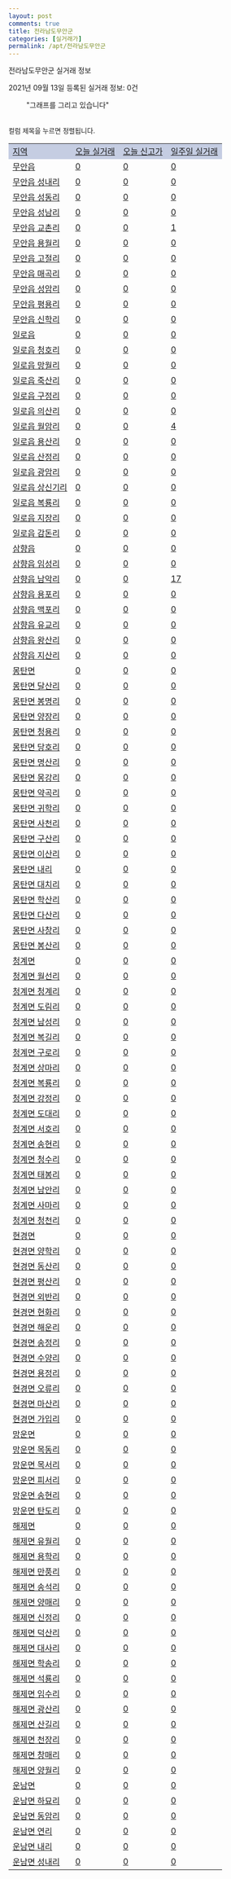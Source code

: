 ```yaml
---
layout: post
comments: true
title: 전라남도무안군
categories: [실거래가]
permalink: /apt/전라남도무안군
---
```


전라남도무안군 실거래 정보

2021년 09월 13일 등록된 실거래 정보: 0건

<!--<script async src="https://pagead2.googlesyndication.com/pagead/js/adsbygoogle.js?client=ca-pub-3485438051770037"
 crossorigin="anonymous"></script>-->

<script type="text/javascript">
  google.charts.load('current', {'packages':['corechart']});
  google.charts.setOnLoadCallback(drawChart);

  function drawChart() {
    var data = google.visualization.arrayToDataTable([['거래일', '매매', '전월세', '전매'], ['21-01', 83, 76, 2], ['21-02', 83, 87, 1], ['21-03', 94, 61, 2], ['21-04', 88, 56, 4], ['21-05', 86, 70, 3], ['21-06', 115, 185, 2], ['21-07', 97, 87, 1], ['21-08', 125, 58, 0], ['21-09', 30, 15, 0]]);

    var options = {
      title: '최근 1년간 유형별 거래량 추이',
      legend: { position: 'bottom' }
    };

    setTimeout(function() {
        var chart = new google.visualization.LineChart(document.getElementById('columnchart_material'));
        chart.draw(data, (options));
        document.getElementById('loading').style.display = 'none';
        var dayLabel = (new Date()).getDay();
        if (dayLabel < 2) {
            sorttable.innerSortFunction.apply(document.getElementById('week'), []);
            sorttable.innerSortFunction.apply(document.getElementById('week'), []);        
        }
        else {
            sorttable.innerSortFunction.apply(document.getElementById('today'), []);
            sorttable.innerSortFunction.apply(document.getElementById('today'), []);
        }
    }, 200);

  }
</script>

<div id="loading" style="z-index:20; display: block; margin-left: 35px">"그래프를 그리고 있습니다"</div>
<div id="columnchart_material" style="width: 95%; margin-left: -35px; display: block"></div>
<!--<div style="width: 95%; margin-left: -35px; display: block">
      <script async src="https://pagead2.googlesyndication.com/pagead/js/adsbygoogle.js?client=ca-pub-3485438051770037"
          crossorigin="anonymous"></script>
      <ins class="adsbygoogle"
          style="display:block"
          data-ad-format="fluid"
          data-ad-layout-key="-fb+5w+4e-db+86"
          data-ad-client="ca-pub-3485438051770037"
          data-ad-slot="1827090281"></ins>
      <script>
          (adsbygoogle = window.adsbygoogle || []).push({});
      </script>
</div>-->
<br>

<font size='small' style='font-size: small;'>컬럼 제목을 누르면 정렬됩니다.</font>
<table class="sortable">
  <tr style='background-color: rgba(114, 132, 186,0.4);'>
    <td id="region"><a href="#">지역</a></td>
    <td id="today"><a href="#">오늘 실거래</a></td>
    <td id="today_new"><a href="#">오늘 신고가</a></td>
    <td id="week"><a href="#">일주일 실거래</a></td>
  </tr>

  
  <tr class="item">
    <td><a href="전라남도무안군무안읍">무안읍</a></td>
    <td><a href="전라남도무안군무안읍">0</a></td>
    <td><a href="전라남도무안군무안읍">0</a></td>
    <td><a href="전라남도무안군무안읍">0</a></td>
  </tr>
    

  <tr class="item">
    <td><a href="전라남도무안군무안읍성내리">무안읍 성내리</a></td>
    <td><a href="전라남도무안군무안읍성내리">0</a></td>
    <td><a href="전라남도무안군무안읍성내리">0</a></td>
    <td><a href="전라남도무안군무안읍성내리">0</a></td>
  </tr>
    

  <tr class="item">
    <td><a href="전라남도무안군무안읍성동리">무안읍 성동리</a></td>
    <td><a href="전라남도무안군무안읍성동리">0</a></td>
    <td><a href="전라남도무안군무안읍성동리">0</a></td>
    <td><a href="전라남도무안군무안읍성동리">0</a></td>
  </tr>
    

  <tr class="item">
    <td><a href="전라남도무안군무안읍성남리">무안읍 성남리</a></td>
    <td><a href="전라남도무안군무안읍성남리">0</a></td>
    <td><a href="전라남도무안군무안읍성남리">0</a></td>
    <td><a href="전라남도무안군무안읍성남리">0</a></td>
  </tr>
    

  <tr class="item">
    <td><a href="전라남도무안군무안읍교촌리">무안읍 교촌리</a></td>
    <td><a href="전라남도무안군무안읍교촌리">0</a></td>
    <td><a href="전라남도무안군무안읍교촌리">0</a></td>
    <td><a href="전라남도무안군무안읍교촌리">1</a></td>
  </tr>
    

  <tr class="item">
    <td><a href="전라남도무안군무안읍용월리">무안읍 용월리</a></td>
    <td><a href="전라남도무안군무안읍용월리">0</a></td>
    <td><a href="전라남도무안군무안읍용월리">0</a></td>
    <td><a href="전라남도무안군무안읍용월리">0</a></td>
  </tr>
    

  <tr class="item">
    <td><a href="전라남도무안군무안읍고절리">무안읍 고절리</a></td>
    <td><a href="전라남도무안군무안읍고절리">0</a></td>
    <td><a href="전라남도무안군무안읍고절리">0</a></td>
    <td><a href="전라남도무안군무안읍고절리">0</a></td>
  </tr>
    

  <tr class="item">
    <td><a href="전라남도무안군무안읍매곡리">무안읍 매곡리</a></td>
    <td><a href="전라남도무안군무안읍매곡리">0</a></td>
    <td><a href="전라남도무안군무안읍매곡리">0</a></td>
    <td><a href="전라남도무안군무안읍매곡리">0</a></td>
  </tr>
    

  <tr class="item">
    <td><a href="전라남도무안군무안읍성암리">무안읍 성암리</a></td>
    <td><a href="전라남도무안군무안읍성암리">0</a></td>
    <td><a href="전라남도무안군무안읍성암리">0</a></td>
    <td><a href="전라남도무안군무안읍성암리">0</a></td>
  </tr>
    

  <tr class="item">
    <td><a href="전라남도무안군무안읍평용리">무안읍 평용리</a></td>
    <td><a href="전라남도무안군무안읍평용리">0</a></td>
    <td><a href="전라남도무안군무안읍평용리">0</a></td>
    <td><a href="전라남도무안군무안읍평용리">0</a></td>
  </tr>
    

  <tr class="item">
    <td><a href="전라남도무안군무안읍신학리">무안읍 신학리</a></td>
    <td><a href="전라남도무안군무안읍신학리">0</a></td>
    <td><a href="전라남도무안군무안읍신학리">0</a></td>
    <td><a href="전라남도무안군무안읍신학리">0</a></td>
  </tr>
    

  <tr class="item">
    <td><a href="전라남도무안군일로읍">일로읍</a></td>
    <td><a href="전라남도무안군일로읍">0</a></td>
    <td><a href="전라남도무안군일로읍">0</a></td>
    <td><a href="전라남도무안군일로읍">0</a></td>
  </tr>
    

  <tr class="item">
    <td><a href="전라남도무안군일로읍청호리">일로읍 청호리</a></td>
    <td><a href="전라남도무안군일로읍청호리">0</a></td>
    <td><a href="전라남도무안군일로읍청호리">0</a></td>
    <td><a href="전라남도무안군일로읍청호리">0</a></td>
  </tr>
    

  <tr class="item">
    <td><a href="전라남도무안군일로읍망월리">일로읍 망월리</a></td>
    <td><a href="전라남도무안군일로읍망월리">0</a></td>
    <td><a href="전라남도무안군일로읍망월리">0</a></td>
    <td><a href="전라남도무안군일로읍망월리">0</a></td>
  </tr>
    

  <tr class="item">
    <td><a href="전라남도무안군일로읍죽산리">일로읍 죽산리</a></td>
    <td><a href="전라남도무안군일로읍죽산리">0</a></td>
    <td><a href="전라남도무안군일로읍죽산리">0</a></td>
    <td><a href="전라남도무안군일로읍죽산리">0</a></td>
  </tr>
    

  <tr class="item">
    <td><a href="전라남도무안군일로읍구정리">일로읍 구정리</a></td>
    <td><a href="전라남도무안군일로읍구정리">0</a></td>
    <td><a href="전라남도무안군일로읍구정리">0</a></td>
    <td><a href="전라남도무안군일로읍구정리">0</a></td>
  </tr>
    

  <tr class="item">
    <td><a href="전라남도무안군일로읍의산리">일로읍 의산리</a></td>
    <td><a href="전라남도무안군일로읍의산리">0</a></td>
    <td><a href="전라남도무안군일로읍의산리">0</a></td>
    <td><a href="전라남도무안군일로읍의산리">0</a></td>
  </tr>
    

  <tr class="item">
    <td><a href="전라남도무안군일로읍월암리">일로읍 월암리</a></td>
    <td><a href="전라남도무안군일로읍월암리">0</a></td>
    <td><a href="전라남도무안군일로읍월암리">0</a></td>
    <td><a href="전라남도무안군일로읍월암리">4</a></td>
  </tr>
    

  <tr class="item">
    <td><a href="전라남도무안군일로읍용산리">일로읍 용산리</a></td>
    <td><a href="전라남도무안군일로읍용산리">0</a></td>
    <td><a href="전라남도무안군일로읍용산리">0</a></td>
    <td><a href="전라남도무안군일로읍용산리">0</a></td>
  </tr>
    

  <tr class="item">
    <td><a href="전라남도무안군일로읍산정리">일로읍 산정리</a></td>
    <td><a href="전라남도무안군일로읍산정리">0</a></td>
    <td><a href="전라남도무안군일로읍산정리">0</a></td>
    <td><a href="전라남도무안군일로읍산정리">0</a></td>
  </tr>
    

  <tr class="item">
    <td><a href="전라남도무안군일로읍광암리">일로읍 광암리</a></td>
    <td><a href="전라남도무안군일로읍광암리">0</a></td>
    <td><a href="전라남도무안군일로읍광암리">0</a></td>
    <td><a href="전라남도무안군일로읍광암리">0</a></td>
  </tr>
    

  <tr class="item">
    <td><a href="전라남도무안군일로읍상신기리">일로읍 상신기리</a></td>
    <td><a href="전라남도무안군일로읍상신기리">0</a></td>
    <td><a href="전라남도무안군일로읍상신기리">0</a></td>
    <td><a href="전라남도무안군일로읍상신기리">0</a></td>
  </tr>
    

  <tr class="item">
    <td><a href="전라남도무안군일로읍복룡리">일로읍 복룡리</a></td>
    <td><a href="전라남도무안군일로읍복룡리">0</a></td>
    <td><a href="전라남도무안군일로읍복룡리">0</a></td>
    <td><a href="전라남도무안군일로읍복룡리">0</a></td>
  </tr>
    

  <tr class="item">
    <td><a href="전라남도무안군일로읍지장리">일로읍 지장리</a></td>
    <td><a href="전라남도무안군일로읍지장리">0</a></td>
    <td><a href="전라남도무안군일로읍지장리">0</a></td>
    <td><a href="전라남도무안군일로읍지장리">0</a></td>
  </tr>
    

  <tr class="item">
    <td><a href="전라남도무안군일로읍감돈리">일로읍 감돈리</a></td>
    <td><a href="전라남도무안군일로읍감돈리">0</a></td>
    <td><a href="전라남도무안군일로읍감돈리">0</a></td>
    <td><a href="전라남도무안군일로읍감돈리">0</a></td>
  </tr>
    

  <tr class="item">
    <td><a href="전라남도무안군삼향읍">삼향읍</a></td>
    <td><a href="전라남도무안군삼향읍">0</a></td>
    <td><a href="전라남도무안군삼향읍">0</a></td>
    <td><a href="전라남도무안군삼향읍">0</a></td>
  </tr>
    

  <tr class="item">
    <td><a href="전라남도무안군삼향읍임성리">삼향읍 임성리</a></td>
    <td><a href="전라남도무안군삼향읍임성리">0</a></td>
    <td><a href="전라남도무안군삼향읍임성리">0</a></td>
    <td><a href="전라남도무안군삼향읍임성리">0</a></td>
  </tr>
    

  <tr class="item">
    <td><a href="전라남도무안군삼향읍남악리">삼향읍 남악리</a></td>
    <td><a href="전라남도무안군삼향읍남악리">0</a></td>
    <td><a href="전라남도무안군삼향읍남악리">0</a></td>
    <td><a href="전라남도무안군삼향읍남악리">17</a></td>
  </tr>
    

  <tr class="item">
    <td><a href="전라남도무안군삼향읍용포리">삼향읍 용포리</a></td>
    <td><a href="전라남도무안군삼향읍용포리">0</a></td>
    <td><a href="전라남도무안군삼향읍용포리">0</a></td>
    <td><a href="전라남도무안군삼향읍용포리">0</a></td>
  </tr>
    

  <tr class="item">
    <td><a href="전라남도무안군삼향읍맥포리">삼향읍 맥포리</a></td>
    <td><a href="전라남도무안군삼향읍맥포리">0</a></td>
    <td><a href="전라남도무안군삼향읍맥포리">0</a></td>
    <td><a href="전라남도무안군삼향읍맥포리">0</a></td>
  </tr>
    

  <tr class="item">
    <td><a href="전라남도무안군삼향읍유교리">삼향읍 유교리</a></td>
    <td><a href="전라남도무안군삼향읍유교리">0</a></td>
    <td><a href="전라남도무안군삼향읍유교리">0</a></td>
    <td><a href="전라남도무안군삼향읍유교리">0</a></td>
  </tr>
    

  <tr class="item">
    <td><a href="전라남도무안군삼향읍왕산리">삼향읍 왕산리</a></td>
    <td><a href="전라남도무안군삼향읍왕산리">0</a></td>
    <td><a href="전라남도무안군삼향읍왕산리">0</a></td>
    <td><a href="전라남도무안군삼향읍왕산리">0</a></td>
  </tr>
    

  <tr class="item">
    <td><a href="전라남도무안군삼향읍지산리">삼향읍 지산리</a></td>
    <td><a href="전라남도무안군삼향읍지산리">0</a></td>
    <td><a href="전라남도무안군삼향읍지산리">0</a></td>
    <td><a href="전라남도무안군삼향읍지산리">0</a></td>
  </tr>
    

  <tr class="item">
    <td><a href="전라남도무안군몽탄면">몽탄면</a></td>
    <td><a href="전라남도무안군몽탄면">0</a></td>
    <td><a href="전라남도무안군몽탄면">0</a></td>
    <td><a href="전라남도무안군몽탄면">0</a></td>
  </tr>
    

  <tr class="item">
    <td><a href="전라남도무안군몽탄면달산리">몽탄면 달산리</a></td>
    <td><a href="전라남도무안군몽탄면달산리">0</a></td>
    <td><a href="전라남도무안군몽탄면달산리">0</a></td>
    <td><a href="전라남도무안군몽탄면달산리">0</a></td>
  </tr>
    

  <tr class="item">
    <td><a href="전라남도무안군몽탄면봉명리">몽탄면 봉명리</a></td>
    <td><a href="전라남도무안군몽탄면봉명리">0</a></td>
    <td><a href="전라남도무안군몽탄면봉명리">0</a></td>
    <td><a href="전라남도무안군몽탄면봉명리">0</a></td>
  </tr>
    

  <tr class="item">
    <td><a href="전라남도무안군몽탄면양장리">몽탄면 양장리</a></td>
    <td><a href="전라남도무안군몽탄면양장리">0</a></td>
    <td><a href="전라남도무안군몽탄면양장리">0</a></td>
    <td><a href="전라남도무안군몽탄면양장리">0</a></td>
  </tr>
    

  <tr class="item">
    <td><a href="전라남도무안군몽탄면청용리">몽탄면 청용리</a></td>
    <td><a href="전라남도무안군몽탄면청용리">0</a></td>
    <td><a href="전라남도무안군몽탄면청용리">0</a></td>
    <td><a href="전라남도무안군몽탄면청용리">0</a></td>
  </tr>
    

  <tr class="item">
    <td><a href="전라남도무안군몽탄면당호리">몽탄면 당호리</a></td>
    <td><a href="전라남도무안군몽탄면당호리">0</a></td>
    <td><a href="전라남도무안군몽탄면당호리">0</a></td>
    <td><a href="전라남도무안군몽탄면당호리">0</a></td>
  </tr>
    

  <tr class="item">
    <td><a href="전라남도무안군몽탄면명산리">몽탄면 명산리</a></td>
    <td><a href="전라남도무안군몽탄면명산리">0</a></td>
    <td><a href="전라남도무안군몽탄면명산리">0</a></td>
    <td><a href="전라남도무안군몽탄면명산리">0</a></td>
  </tr>
    

  <tr class="item">
    <td><a href="전라남도무안군몽탄면몽강리">몽탄면 몽강리</a></td>
    <td><a href="전라남도무안군몽탄면몽강리">0</a></td>
    <td><a href="전라남도무안군몽탄면몽강리">0</a></td>
    <td><a href="전라남도무안군몽탄면몽강리">0</a></td>
  </tr>
    

  <tr class="item">
    <td><a href="전라남도무안군몽탄면약곡리">몽탄면 약곡리</a></td>
    <td><a href="전라남도무안군몽탄면약곡리">0</a></td>
    <td><a href="전라남도무안군몽탄면약곡리">0</a></td>
    <td><a href="전라남도무안군몽탄면약곡리">0</a></td>
  </tr>
    

  <tr class="item">
    <td><a href="전라남도무안군몽탄면귀학리">몽탄면 귀학리</a></td>
    <td><a href="전라남도무안군몽탄면귀학리">0</a></td>
    <td><a href="전라남도무안군몽탄면귀학리">0</a></td>
    <td><a href="전라남도무안군몽탄면귀학리">0</a></td>
  </tr>
    

  <tr class="item">
    <td><a href="전라남도무안군몽탄면사천리">몽탄면 사천리</a></td>
    <td><a href="전라남도무안군몽탄면사천리">0</a></td>
    <td><a href="전라남도무안군몽탄면사천리">0</a></td>
    <td><a href="전라남도무안군몽탄면사천리">0</a></td>
  </tr>
    

  <tr class="item">
    <td><a href="전라남도무안군몽탄면구산리">몽탄면 구산리</a></td>
    <td><a href="전라남도무안군몽탄면구산리">0</a></td>
    <td><a href="전라남도무안군몽탄면구산리">0</a></td>
    <td><a href="전라남도무안군몽탄면구산리">0</a></td>
  </tr>
    

  <tr class="item">
    <td><a href="전라남도무안군몽탄면이산리">몽탄면 이산리</a></td>
    <td><a href="전라남도무안군몽탄면이산리">0</a></td>
    <td><a href="전라남도무안군몽탄면이산리">0</a></td>
    <td><a href="전라남도무안군몽탄면이산리">0</a></td>
  </tr>
    

  <tr class="item">
    <td><a href="전라남도무안군몽탄면내리">몽탄면 내리</a></td>
    <td><a href="전라남도무안군몽탄면내리">0</a></td>
    <td><a href="전라남도무안군몽탄면내리">0</a></td>
    <td><a href="전라남도무안군몽탄면내리">0</a></td>
  </tr>
    

  <tr class="item">
    <td><a href="전라남도무안군몽탄면대치리">몽탄면 대치리</a></td>
    <td><a href="전라남도무안군몽탄면대치리">0</a></td>
    <td><a href="전라남도무안군몽탄면대치리">0</a></td>
    <td><a href="전라남도무안군몽탄면대치리">0</a></td>
  </tr>
    

  <tr class="item">
    <td><a href="전라남도무안군몽탄면학산리">몽탄면 학산리</a></td>
    <td><a href="전라남도무안군몽탄면학산리">0</a></td>
    <td><a href="전라남도무안군몽탄면학산리">0</a></td>
    <td><a href="전라남도무안군몽탄면학산리">0</a></td>
  </tr>
    

  <tr class="item">
    <td><a href="전라남도무안군몽탄면다산리">몽탄면 다산리</a></td>
    <td><a href="전라남도무안군몽탄면다산리">0</a></td>
    <td><a href="전라남도무안군몽탄면다산리">0</a></td>
    <td><a href="전라남도무안군몽탄면다산리">0</a></td>
  </tr>
    

  <tr class="item">
    <td><a href="전라남도무안군몽탄면사창리">몽탄면 사창리</a></td>
    <td><a href="전라남도무안군몽탄면사창리">0</a></td>
    <td><a href="전라남도무안군몽탄면사창리">0</a></td>
    <td><a href="전라남도무안군몽탄면사창리">0</a></td>
  </tr>
    

  <tr class="item">
    <td><a href="전라남도무안군몽탄면봉산리">몽탄면 봉산리</a></td>
    <td><a href="전라남도무안군몽탄면봉산리">0</a></td>
    <td><a href="전라남도무안군몽탄면봉산리">0</a></td>
    <td><a href="전라남도무안군몽탄면봉산리">0</a></td>
  </tr>
    

  <tr class="item">
    <td><a href="전라남도무안군청계면">청계면</a></td>
    <td><a href="전라남도무안군청계면">0</a></td>
    <td><a href="전라남도무안군청계면">0</a></td>
    <td><a href="전라남도무안군청계면">0</a></td>
  </tr>
    

  <tr class="item">
    <td><a href="전라남도무안군청계면월선리">청계면 월선리</a></td>
    <td><a href="전라남도무안군청계면월선리">0</a></td>
    <td><a href="전라남도무안군청계면월선리">0</a></td>
    <td><a href="전라남도무안군청계면월선리">0</a></td>
  </tr>
    

  <tr class="item">
    <td><a href="전라남도무안군청계면청계리">청계면 청계리</a></td>
    <td><a href="전라남도무안군청계면청계리">0</a></td>
    <td><a href="전라남도무안군청계면청계리">0</a></td>
    <td><a href="전라남도무안군청계면청계리">0</a></td>
  </tr>
    

  <tr class="item">
    <td><a href="전라남도무안군청계면도림리">청계면 도림리</a></td>
    <td><a href="전라남도무안군청계면도림리">0</a></td>
    <td><a href="전라남도무안군청계면도림리">0</a></td>
    <td><a href="전라남도무안군청계면도림리">0</a></td>
  </tr>
    

  <tr class="item">
    <td><a href="전라남도무안군청계면남성리">청계면 남성리</a></td>
    <td><a href="전라남도무안군청계면남성리">0</a></td>
    <td><a href="전라남도무안군청계면남성리">0</a></td>
    <td><a href="전라남도무안군청계면남성리">0</a></td>
  </tr>
    

  <tr class="item">
    <td><a href="전라남도무안군청계면복길리">청계면 복길리</a></td>
    <td><a href="전라남도무안군청계면복길리">0</a></td>
    <td><a href="전라남도무안군청계면복길리">0</a></td>
    <td><a href="전라남도무안군청계면복길리">0</a></td>
  </tr>
    

  <tr class="item">
    <td><a href="전라남도무안군청계면구로리">청계면 구로리</a></td>
    <td><a href="전라남도무안군청계면구로리">0</a></td>
    <td><a href="전라남도무안군청계면구로리">0</a></td>
    <td><a href="전라남도무안군청계면구로리">0</a></td>
  </tr>
    

  <tr class="item">
    <td><a href="전라남도무안군청계면상마리">청계면 상마리</a></td>
    <td><a href="전라남도무안군청계면상마리">0</a></td>
    <td><a href="전라남도무안군청계면상마리">0</a></td>
    <td><a href="전라남도무안군청계면상마리">0</a></td>
  </tr>
    

  <tr class="item">
    <td><a href="전라남도무안군청계면복룡리">청계면 복룡리</a></td>
    <td><a href="전라남도무안군청계면복룡리">0</a></td>
    <td><a href="전라남도무안군청계면복룡리">0</a></td>
    <td><a href="전라남도무안군청계면복룡리">0</a></td>
  </tr>
    

  <tr class="item">
    <td><a href="전라남도무안군청계면강정리">청계면 강정리</a></td>
    <td><a href="전라남도무안군청계면강정리">0</a></td>
    <td><a href="전라남도무안군청계면강정리">0</a></td>
    <td><a href="전라남도무안군청계면강정리">0</a></td>
  </tr>
    

  <tr class="item">
    <td><a href="전라남도무안군청계면도대리">청계면 도대리</a></td>
    <td><a href="전라남도무안군청계면도대리">0</a></td>
    <td><a href="전라남도무안군청계면도대리">0</a></td>
    <td><a href="전라남도무안군청계면도대리">0</a></td>
  </tr>
    

  <tr class="item">
    <td><a href="전라남도무안군청계면서호리">청계면 서호리</a></td>
    <td><a href="전라남도무안군청계면서호리">0</a></td>
    <td><a href="전라남도무안군청계면서호리">0</a></td>
    <td><a href="전라남도무안군청계면서호리">0</a></td>
  </tr>
    

  <tr class="item">
    <td><a href="전라남도무안군청계면송현리">청계면 송현리</a></td>
    <td><a href="전라남도무안군청계면송현리">0</a></td>
    <td><a href="전라남도무안군청계면송현리">0</a></td>
    <td><a href="전라남도무안군청계면송현리">0</a></td>
  </tr>
    

  <tr class="item">
    <td><a href="전라남도무안군청계면청수리">청계면 청수리</a></td>
    <td><a href="전라남도무안군청계면청수리">0</a></td>
    <td><a href="전라남도무안군청계면청수리">0</a></td>
    <td><a href="전라남도무안군청계면청수리">0</a></td>
  </tr>
    

  <tr class="item">
    <td><a href="전라남도무안군청계면태봉리">청계면 태봉리</a></td>
    <td><a href="전라남도무안군청계면태봉리">0</a></td>
    <td><a href="전라남도무안군청계면태봉리">0</a></td>
    <td><a href="전라남도무안군청계면태봉리">0</a></td>
  </tr>
    

  <tr class="item">
    <td><a href="전라남도무안군청계면남안리">청계면 남안리</a></td>
    <td><a href="전라남도무안군청계면남안리">0</a></td>
    <td><a href="전라남도무안군청계면남안리">0</a></td>
    <td><a href="전라남도무안군청계면남안리">0</a></td>
  </tr>
    

  <tr class="item">
    <td><a href="전라남도무안군청계면사마리">청계면 사마리</a></td>
    <td><a href="전라남도무안군청계면사마리">0</a></td>
    <td><a href="전라남도무안군청계면사마리">0</a></td>
    <td><a href="전라남도무안군청계면사마리">0</a></td>
  </tr>
    

  <tr class="item">
    <td><a href="전라남도무안군청계면청천리">청계면 청천리</a></td>
    <td><a href="전라남도무안군청계면청천리">0</a></td>
    <td><a href="전라남도무안군청계면청천리">0</a></td>
    <td><a href="전라남도무안군청계면청천리">0</a></td>
  </tr>
    

  <tr class="item">
    <td><a href="전라남도무안군현경면">현경면</a></td>
    <td><a href="전라남도무안군현경면">0</a></td>
    <td><a href="전라남도무안군현경면">0</a></td>
    <td><a href="전라남도무안군현경면">0</a></td>
  </tr>
    

  <tr class="item">
    <td><a href="전라남도무안군현경면양학리">현경면 양학리</a></td>
    <td><a href="전라남도무안군현경면양학리">0</a></td>
    <td><a href="전라남도무안군현경면양학리">0</a></td>
    <td><a href="전라남도무안군현경면양학리">0</a></td>
  </tr>
    

  <tr class="item">
    <td><a href="전라남도무안군현경면동산리">현경면 동산리</a></td>
    <td><a href="전라남도무안군현경면동산리">0</a></td>
    <td><a href="전라남도무안군현경면동산리">0</a></td>
    <td><a href="전라남도무안군현경면동산리">0</a></td>
  </tr>
    

  <tr class="item">
    <td><a href="전라남도무안군현경면평산리">현경면 평산리</a></td>
    <td><a href="전라남도무안군현경면평산리">0</a></td>
    <td><a href="전라남도무안군현경면평산리">0</a></td>
    <td><a href="전라남도무안군현경면평산리">0</a></td>
  </tr>
    

  <tr class="item">
    <td><a href="전라남도무안군현경면외반리">현경면 외반리</a></td>
    <td><a href="전라남도무안군현경면외반리">0</a></td>
    <td><a href="전라남도무안군현경면외반리">0</a></td>
    <td><a href="전라남도무안군현경면외반리">0</a></td>
  </tr>
    

  <tr class="item">
    <td><a href="전라남도무안군현경면현화리">현경면 현화리</a></td>
    <td><a href="전라남도무안군현경면현화리">0</a></td>
    <td><a href="전라남도무안군현경면현화리">0</a></td>
    <td><a href="전라남도무안군현경면현화리">0</a></td>
  </tr>
    

  <tr class="item">
    <td><a href="전라남도무안군현경면해운리">현경면 해운리</a></td>
    <td><a href="전라남도무안군현경면해운리">0</a></td>
    <td><a href="전라남도무안군현경면해운리">0</a></td>
    <td><a href="전라남도무안군현경면해운리">0</a></td>
  </tr>
    

  <tr class="item">
    <td><a href="전라남도무안군현경면송정리">현경면 송정리</a></td>
    <td><a href="전라남도무안군현경면송정리">0</a></td>
    <td><a href="전라남도무안군현경면송정리">0</a></td>
    <td><a href="전라남도무안군현경면송정리">0</a></td>
  </tr>
    

  <tr class="item">
    <td><a href="전라남도무안군현경면수양리">현경면 수양리</a></td>
    <td><a href="전라남도무안군현경면수양리">0</a></td>
    <td><a href="전라남도무안군현경면수양리">0</a></td>
    <td><a href="전라남도무안군현경면수양리">0</a></td>
  </tr>
    

  <tr class="item">
    <td><a href="전라남도무안군현경면용정리">현경면 용정리</a></td>
    <td><a href="전라남도무안군현경면용정리">0</a></td>
    <td><a href="전라남도무안군현경면용정리">0</a></td>
    <td><a href="전라남도무안군현경면용정리">0</a></td>
  </tr>
    

  <tr class="item">
    <td><a href="전라남도무안군현경면오류리">현경면 오류리</a></td>
    <td><a href="전라남도무안군현경면오류리">0</a></td>
    <td><a href="전라남도무안군현경면오류리">0</a></td>
    <td><a href="전라남도무안군현경면오류리">0</a></td>
  </tr>
    

  <tr class="item">
    <td><a href="전라남도무안군현경면마산리">현경면 마산리</a></td>
    <td><a href="전라남도무안군현경면마산리">0</a></td>
    <td><a href="전라남도무안군현경면마산리">0</a></td>
    <td><a href="전라남도무안군현경면마산리">0</a></td>
  </tr>
    

  <tr class="item">
    <td><a href="전라남도무안군현경면가입리">현경면 가입리</a></td>
    <td><a href="전라남도무안군현경면가입리">0</a></td>
    <td><a href="전라남도무안군현경면가입리">0</a></td>
    <td><a href="전라남도무안군현경면가입리">0</a></td>
  </tr>
    

  <tr class="item">
    <td><a href="전라남도무안군망운면">망운면</a></td>
    <td><a href="전라남도무안군망운면">0</a></td>
    <td><a href="전라남도무안군망운면">0</a></td>
    <td><a href="전라남도무안군망운면">0</a></td>
  </tr>
    

  <tr class="item">
    <td><a href="전라남도무안군망운면목동리">망운면 목동리</a></td>
    <td><a href="전라남도무안군망운면목동리">0</a></td>
    <td><a href="전라남도무안군망운면목동리">0</a></td>
    <td><a href="전라남도무안군망운면목동리">0</a></td>
  </tr>
    

  <tr class="item">
    <td><a href="전라남도무안군망운면목서리">망운면 목서리</a></td>
    <td><a href="전라남도무안군망운면목서리">0</a></td>
    <td><a href="전라남도무안군망운면목서리">0</a></td>
    <td><a href="전라남도무안군망운면목서리">0</a></td>
  </tr>
    

  <tr class="item">
    <td><a href="전라남도무안군망운면피서리">망운면 피서리</a></td>
    <td><a href="전라남도무안군망운면피서리">0</a></td>
    <td><a href="전라남도무안군망운면피서리">0</a></td>
    <td><a href="전라남도무안군망운면피서리">0</a></td>
  </tr>
    

  <tr class="item">
    <td><a href="전라남도무안군망운면송현리">망운면 송현리</a></td>
    <td><a href="전라남도무안군망운면송현리">0</a></td>
    <td><a href="전라남도무안군망운면송현리">0</a></td>
    <td><a href="전라남도무안군망운면송현리">0</a></td>
  </tr>
    

  <tr class="item">
    <td><a href="전라남도무안군망운면탄도리">망운면 탄도리</a></td>
    <td><a href="전라남도무안군망운면탄도리">0</a></td>
    <td><a href="전라남도무안군망운면탄도리">0</a></td>
    <td><a href="전라남도무안군망운면탄도리">0</a></td>
  </tr>
    

  <tr class="item">
    <td><a href="전라남도무안군해제면">해제면</a></td>
    <td><a href="전라남도무안군해제면">0</a></td>
    <td><a href="전라남도무안군해제면">0</a></td>
    <td><a href="전라남도무안군해제면">0</a></td>
  </tr>
    

  <tr class="item">
    <td><a href="전라남도무안군해제면유월리">해제면 유월리</a></td>
    <td><a href="전라남도무안군해제면유월리">0</a></td>
    <td><a href="전라남도무안군해제면유월리">0</a></td>
    <td><a href="전라남도무안군해제면유월리">0</a></td>
  </tr>
    

  <tr class="item">
    <td><a href="전라남도무안군해제면용학리">해제면 용학리</a></td>
    <td><a href="전라남도무안군해제면용학리">0</a></td>
    <td><a href="전라남도무안군해제면용학리">0</a></td>
    <td><a href="전라남도무안군해제면용학리">0</a></td>
  </tr>
    

  <tr class="item">
    <td><a href="전라남도무안군해제면만풍리">해제면 만풍리</a></td>
    <td><a href="전라남도무안군해제면만풍리">0</a></td>
    <td><a href="전라남도무안군해제면만풍리">0</a></td>
    <td><a href="전라남도무안군해제면만풍리">0</a></td>
  </tr>
    

  <tr class="item">
    <td><a href="전라남도무안군해제면송석리">해제면 송석리</a></td>
    <td><a href="전라남도무안군해제면송석리">0</a></td>
    <td><a href="전라남도무안군해제면송석리">0</a></td>
    <td><a href="전라남도무안군해제면송석리">0</a></td>
  </tr>
    

  <tr class="item">
    <td><a href="전라남도무안군해제면양매리">해제면 양매리</a></td>
    <td><a href="전라남도무안군해제면양매리">0</a></td>
    <td><a href="전라남도무안군해제면양매리">0</a></td>
    <td><a href="전라남도무안군해제면양매리">0</a></td>
  </tr>
    

  <tr class="item">
    <td><a href="전라남도무안군해제면신정리">해제면 신정리</a></td>
    <td><a href="전라남도무안군해제면신정리">0</a></td>
    <td><a href="전라남도무안군해제면신정리">0</a></td>
    <td><a href="전라남도무안군해제면신정리">0</a></td>
  </tr>
    

  <tr class="item">
    <td><a href="전라남도무안군해제면덕산리">해제면 덕산리</a></td>
    <td><a href="전라남도무안군해제면덕산리">0</a></td>
    <td><a href="전라남도무안군해제면덕산리">0</a></td>
    <td><a href="전라남도무안군해제면덕산리">0</a></td>
  </tr>
    

  <tr class="item">
    <td><a href="전라남도무안군해제면대사리">해제면 대사리</a></td>
    <td><a href="전라남도무안군해제면대사리">0</a></td>
    <td><a href="전라남도무안군해제면대사리">0</a></td>
    <td><a href="전라남도무안군해제면대사리">0</a></td>
  </tr>
    

  <tr class="item">
    <td><a href="전라남도무안군해제면학송리">해제면 학송리</a></td>
    <td><a href="전라남도무안군해제면학송리">0</a></td>
    <td><a href="전라남도무안군해제면학송리">0</a></td>
    <td><a href="전라남도무안군해제면학송리">0</a></td>
  </tr>
    

  <tr class="item">
    <td><a href="전라남도무안군해제면석룡리">해제면 석룡리</a></td>
    <td><a href="전라남도무안군해제면석룡리">0</a></td>
    <td><a href="전라남도무안군해제면석룡리">0</a></td>
    <td><a href="전라남도무안군해제면석룡리">0</a></td>
  </tr>
    

  <tr class="item">
    <td><a href="전라남도무안군해제면임수리">해제면 임수리</a></td>
    <td><a href="전라남도무안군해제면임수리">0</a></td>
    <td><a href="전라남도무안군해제면임수리">0</a></td>
    <td><a href="전라남도무안군해제면임수리">0</a></td>
  </tr>
    

  <tr class="item">
    <td><a href="전라남도무안군해제면광산리">해제면 광산리</a></td>
    <td><a href="전라남도무안군해제면광산리">0</a></td>
    <td><a href="전라남도무안군해제면광산리">0</a></td>
    <td><a href="전라남도무안군해제면광산리">0</a></td>
  </tr>
    

  <tr class="item">
    <td><a href="전라남도무안군해제면산길리">해제면 산길리</a></td>
    <td><a href="전라남도무안군해제면산길리">0</a></td>
    <td><a href="전라남도무안군해제면산길리">0</a></td>
    <td><a href="전라남도무안군해제면산길리">0</a></td>
  </tr>
    

  <tr class="item">
    <td><a href="전라남도무안군해제면천장리">해제면 천장리</a></td>
    <td><a href="전라남도무안군해제면천장리">0</a></td>
    <td><a href="전라남도무안군해제면천장리">0</a></td>
    <td><a href="전라남도무안군해제면천장리">0</a></td>
  </tr>
    

  <tr class="item">
    <td><a href="전라남도무안군해제면창매리">해제면 창매리</a></td>
    <td><a href="전라남도무안군해제면창매리">0</a></td>
    <td><a href="전라남도무안군해제면창매리">0</a></td>
    <td><a href="전라남도무안군해제면창매리">0</a></td>
  </tr>
    

  <tr class="item">
    <td><a href="전라남도무안군해제면양월리">해제면 양월리</a></td>
    <td><a href="전라남도무안군해제면양월리">0</a></td>
    <td><a href="전라남도무안군해제면양월리">0</a></td>
    <td><a href="전라남도무안군해제면양월리">0</a></td>
  </tr>
    

  <tr class="item">
    <td><a href="전라남도무안군운남면">운남면</a></td>
    <td><a href="전라남도무안군운남면">0</a></td>
    <td><a href="전라남도무안군운남면">0</a></td>
    <td><a href="전라남도무안군운남면">0</a></td>
  </tr>
    

  <tr class="item">
    <td><a href="전라남도무안군운남면하묘리">운남면 하묘리</a></td>
    <td><a href="전라남도무안군운남면하묘리">0</a></td>
    <td><a href="전라남도무안군운남면하묘리">0</a></td>
    <td><a href="전라남도무안군운남면하묘리">0</a></td>
  </tr>
    

  <tr class="item">
    <td><a href="전라남도무안군운남면동암리">운남면 동암리</a></td>
    <td><a href="전라남도무안군운남면동암리">0</a></td>
    <td><a href="전라남도무안군운남면동암리">0</a></td>
    <td><a href="전라남도무안군운남면동암리">0</a></td>
  </tr>
    

  <tr class="item">
    <td><a href="전라남도무안군운남면연리">운남면 연리</a></td>
    <td><a href="전라남도무안군운남면연리">0</a></td>
    <td><a href="전라남도무안군운남면연리">0</a></td>
    <td><a href="전라남도무안군운남면연리">0</a></td>
  </tr>
    

  <tr class="item">
    <td><a href="전라남도무안군운남면내리">운남면 내리</a></td>
    <td><a href="전라남도무안군운남면내리">0</a></td>
    <td><a href="전라남도무안군운남면내리">0</a></td>
    <td><a href="전라남도무안군운남면내리">0</a></td>
  </tr>
    

  <tr class="item">
    <td><a href="전라남도무안군운남면성내리">운남면 성내리</a></td>
    <td><a href="전라남도무안군운남면성내리">0</a></td>
    <td><a href="전라남도무안군운남면성내리">0</a></td>
    <td><a href="전라남도무안군운남면성내리">0</a></td>
  </tr>
    


</table>


    